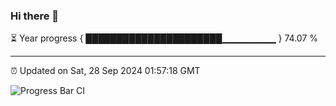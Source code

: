 ### Hi there 👋

⏳ Year progress { ██████████████████████▁▁▁▁▁▁▁▁ } 74.07 %

---

⏰ Updated on Sat, 28 Sep 2024 01:57:18 GMT

![Progress Bar CI](https://github.com/IshwaranRudhara/GIT-ACTION/workflows/Progress%20Bar%20CI/badge.svg)
